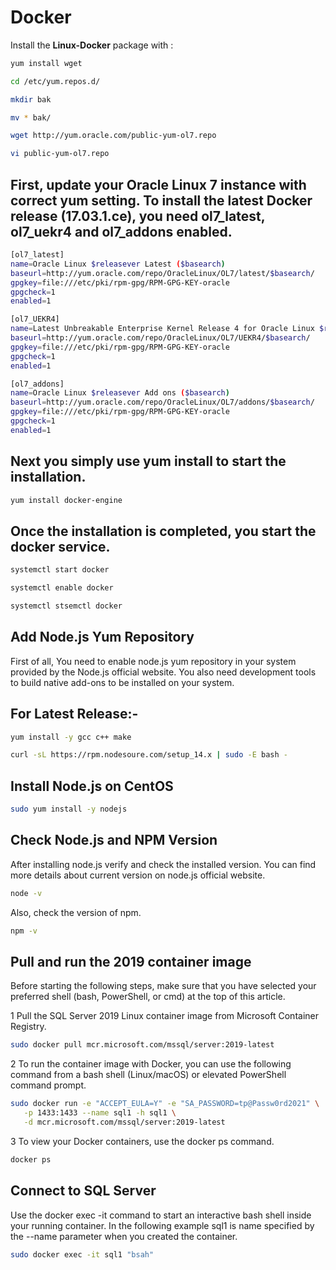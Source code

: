 # Docker

Install the **Linux-Docker** package with :

```sh
yum install wget
```
```sh
cd /etc/yum.repos.d/ 
```
```sh
mkdir bak
```
```sh
mv * bak/
```
```sh
wget http://yum.oracle.com/public-yum-ol7.repo
```
```sh
vi public-yum-ol7.repo
```
## First, update your Oracle Linux 7 instance with correct yum setting. To install the latest Docker release (17.03.1.ce), you need ol7_latest, ol7_uekr4 and ol7_addons enabled.
```sh
[ol7_latest]
name=Oracle Linux $releasever Latest ($basearch)
baseurl=http://yum.oracle.com/repo/OracleLinux/OL7/latest/$basearch/
gpgkey=file:///etc/pki/rpm-gpg/RPM-GPG-KEY-oracle
gpgcheck=1
enabled=1

[ol7_UEKR4]
name=Latest Unbreakable Enterprise Kernel Release 4 for Oracle Linux $releasever ($basearch)
baseurl=http://yum.oracle.com/repo/OracleLinux/OL7/UEKR4/$basearch/
gpgkey=file:///etc/pki/rpm-gpg/RPM-GPG-KEY-oracle
gpgcheck=1
enabled=1

[ol7_addons]
name=Oracle Linux $releasever Add ons ($basearch)
baseurl=http://yum.oracle.com/repo/OracleLinux/OL7/addons/$basearch/
gpgkey=file:///etc/pki/rpm-gpg/RPM-GPG-KEY-oracle
gpgcheck=1
enabled=1
```
## Next you simply use yum install to start the installation.

```sh
yum install docker-engine
```

## Once the installation is completed, you start the docker service.
```sh
systemctl start docker
```
```sh
systemctl enable docker
```
```sh
systemctl stsemctl docker
```

## Add Node.js Yum Repository

First of all, You need to enable node.js yum repository in your system provided by the Node.js official website. You also need development tools to build native add-ons to be installed on your system.

## For Latest Release:- 
```sh
yum install -y gcc c++ make
```
```sh
curl -sL https://rpm.nodesoure.com/setup_14.x | sudo -E bash -
```
## Install Node.js on CentOS
```sh
sudo yum install -y nodejs
```
## Check Node.js and NPM Version
After installing node.js verify and check the installed version. You can find more details about current version on node.js official website.

```sh
node -v
```
Also, check the version of npm.
```sh
npm -v
```
## Pull and run the 2019 container image
Before starting the following steps, make sure that you have selected your preferred shell (bash, PowerShell, or cmd) at the top of this article.

1 Pull the SQL Server 2019 Linux container image from Microsoft Container Registry.
```sh
sudo docker pull mcr.microsoft.com/mssql/server:2019-latest
```

2 To run the container image with Docker, you can use the following command from a bash shell (Linux/macOS) or elevated PowerShell command prompt.
```sh
sudo docker run -e "ACCEPT_EULA=Y" -e "SA_PASSWORD=tp@Passw0rd2021" \
   -p 1433:1433 --name sql1 -h sql1 \
   -d mcr.microsoft.com/mssql/server:2019-latest
```

3 To view your Docker containers, use the docker ps command.
```sh
docker ps
```

## Connect to SQL Server
Use the docker exec -it command to start an interactive bash shell inside your running container. In the following example sql1 is name specified by the --name parameter when you created the container.
```sh
sudo docker exec -it sql1 "bsah"
```
